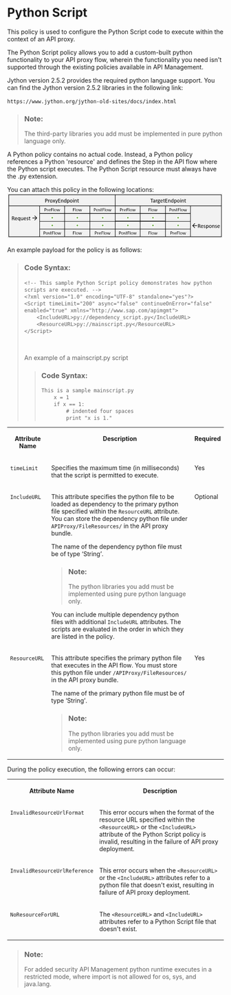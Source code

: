 <!-- loio8703aa88c7e14cfcaa2aafdcc5290b59 -->

# Python Script

This policy is used to configure the Python Script code to execute within the context of an API proxy.

The Python Script policy allows you to add a custom-built python functionality to your API proxy flow, wherein the functionality you need isn't supported through the existing policies available in API Management.

Jython version 2.5.2 provides the required python language support. You can find the Jython version 2.5.2 libraries in the following link:

`https://www.jython.org/jython-old-sites/docs/index.html`

> ### Note:  
> The third-party libraries you add must be implemented in pure python language only.

A Python policy contains no actual code. Instead, a Python policy references a Python 'resource' and defines the Step in the API flow where the Python script executes. The Python Script resource must always have the .py extension.

You can attach this policy in the following locations: ![](images/Flow_policy_116062b.png)

An example payload for the policy is as follows:

> ### Code Syntax:  
> ```
> <!-- This sample Python Script policy demonstrates how python scripts are executed. -->
> <?xml version="1.0" encoding="UTF-8" standalone="yes"?>
> <Script timeLimit="200" async="false" continueOnError="false" enabled="true" xmlns="http://www.sap.com/apimgmt">
>     <IncludeURL>py://dependency_script.py</IncludeURL>
>     <ResourceURL>py://mainscript.py</ResourceURL>
> </Script>
> 
> 
> 
> ```
> 
> An example of a mainscript.py script
> 
> > ### Code Syntax:  
> > ```
> > This is a sample mainscript.py
> > 	x = 1
> > 	if x == 1:
> >  		# indented four spaces
> >     	print "x is 1."
> > ```


<table>
<tr>
<th valign="top">

**Attribute Name**



</th>
<th valign="top">

**Description**



</th>
<th valign="top">

Required



</th>
</tr>
<tr>
<td valign="top">

`timeLimit`



</td>
<td valign="top">

Specifies the maximum time \(in milliseconds\) that the script is permitted to execute.



</td>
<td valign="top">

Yes



</td>
</tr>
<tr>
<td valign="top">

`IncludeURL`



</td>
<td valign="top">

This attribute specifies the python file to be loaded as dependency to the primary python file specified within the `ResourceURL` attribute. You can store the dependency python file under `APIProxy/FileResources/` in the API proxy bundle.

The name of the dependency python file must be of type ‘String’.

> ### Note:  
> The python libraries you add must be implemented using pure python language only.

You can include multiple dependency python files with additional `IncludeURL` attributes. The scripts are evaluated in the order in which they are listed in the policy.



</td>
<td valign="top">

Optional



</td>
</tr>
<tr>
<td valign="top">

`ResourceURL`



</td>
<td valign="top">

This attribute specifies the primary python file that executes in the API flow. You must store this python file under `/APIProxy/FileResources/` in the API proxy bundle.

The name of the primary python file must be of type ‘String’.

> ### Note:  
> The python libraries you add must be implemented using pure python language only.



</td>
<td valign="top">

Yes



</td>
</tr>
</table>

During the policy execution, the following errors can occur:


<table>
<tr>
<th valign="top">

**Attribute Name**



</th>
<th valign="top">

**Description**



</th>
</tr>
<tr>
<td valign="top">

`InvalidResourceUrlFormat`



</td>
<td valign="top">

This error occurs when the format of the resource URL specified within the `<ResourceURL>` or the `<IncludeURL>` attribute of the Python Script policy is invalid, resulting in the failure of API proxy deployment.



</td>
</tr>
<tr>
<td valign="top">

`InvalidResourceUrlReference`



</td>
<td valign="top">

This error occurs when the `<ResourceURL>` or the `<IncludeURL>` attributes refer to a python file that doesn't exist, resulting in failure of API proxy deployment.



</td>
</tr>
<tr>
<td valign="top">

`NoResourceForURL`



</td>
<td valign="top">

The `<ResourceURL>` and `<IncludeURL>` attributes refer to a Python Script file that doesn't exist.



</td>
</tr>
</table>

> ### Note:  
> For added security API Management python runtime executes in a restricted mode, where import is not allowed for os, sys, and java.lang.


